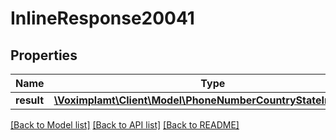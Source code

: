 # InlineResponse20041

## Properties
Name | Type | Description | Notes
------------ | ------------- | ------------- | -------------
**result** | [**\Voximplamt\Client\Model\PhoneNumberCountryStateInfoType[]**](PhoneNumberCountryStateInfoType.md) |  | [optional] 

[[Back to Model list]](../README.md#documentation-for-models) [[Back to API list]](../README.md#documentation-for-api-endpoints) [[Back to README]](../README.md)


